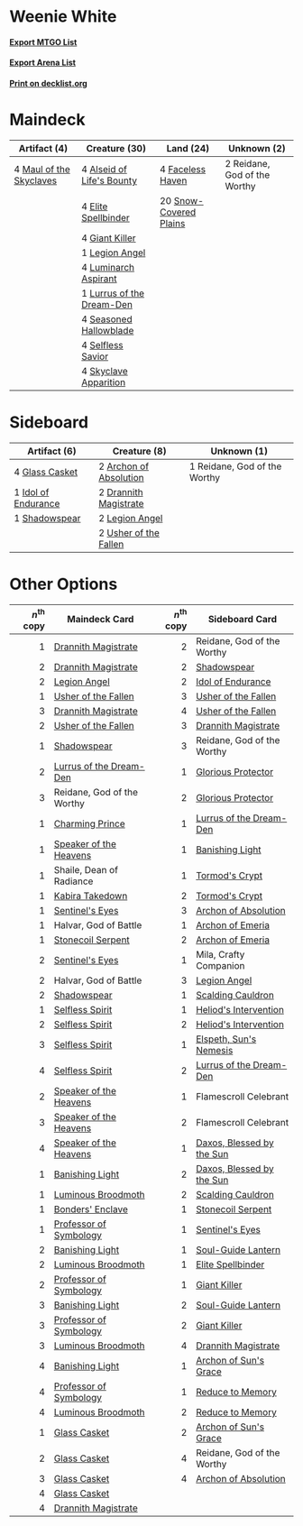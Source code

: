 # Weenie White

#### [Export MTGO List](../collection/Weenie%20White/Weenie%20White.txt)
#### [Export Arena List](../collection/Weenie%20White/Weenie%20White_arena.txt)
#### [Print on decklist.org](http://decklist.org/?deckmain=4%09Alseid%20of%20Life's%20Bounty%0A4%09Elite%20Spellbinder%0A4%09Faceless%20Haven%0A4%09Giant%20Killer%0A1%09Legion%20Angel%0A4%09Luminarch%20Aspirant%0A1%09Lurrus%20of%20the%20Dream-Den%0A4%09Maul%20of%20the%20Skyclaves%0A2%09Reidane,%20God%20of%20the%20Worthy%0A4%09Seasoned%20Hallowblade%0A4%09Selfless%20Savior%0A4%09Skyclave%20Apparition%0A20%09Snow-Covered%20Plains&deckside=2%09Archon%20of%20Absolution%0A2%09Drannith%20Magistrate%0A4%09Glass%20Casket%0A1%09Idol%20of%20Endurance%0A2%09Legion%20Angel%0A1%09Reidane,%20God%20of%20the%20Worthy%0A1%09Shadowspear%0A2%09Usher%20of%20the%20Fallen)
# Maindeck

|                                           Artifact (4)                                           |                                           Creature (30)                                            |                                            Land (24)                                            |        Unknown (2)         |
|--------------------------------------------------------------------------------------------------|----------------------------------------------------------------------------------------------------|-------------------------------------------------------------------------------------------------|----------------------------|
|4 [Maul of the Skyclaves](http://gatherer.wizards.com/Pages/Card/Details.aspx?multiverseid=491651)|4 [Alseid of Life's Bounty](http://gatherer.wizards.com/Pages/Card/Details.aspx?multiverseid=476252)|4 [Faceless Haven](http://gatherer.wizards.com/Pages/Card/Details.aspx?multiverseid=503874)      |2 Reidane, God of the Worthy|
|                                                                                                  |4 [Elite Spellbinder](http://gatherer.wizards.com/Pages/Card/Details.aspx?multiverseid=513494)      |20 [Snow-Covered Plains](http://gatherer.wizards.com/Pages/Card/Details.aspx?multiverseid=121267)|                            |
|                                                                                                  |4 [Giant Killer](http://gatherer.wizards.com/Pages/Card/Details.aspx?multiverseid=472976)           |                                                                                                 |                            |
|                                                                                                  |1 [Legion Angel](http://gatherer.wizards.com/Pages/Card/Details.aspx?multiverseid=491646)           |                                                                                                 |                            |
|                                                                                                  |4 [Luminarch Aspirant](http://gatherer.wizards.com/Pages/Card/Details.aspx?multiverseid=491647)     |                                                                                                 |                            |
|                                                                                                  |1 [Lurrus of the Dream-Den](http://gatherer.wizards.com/Pages/Card/Details.aspx?multiverseid=479746)|                                                                                                 |                            |
|                                                                                                  |4 [Seasoned Hallowblade](http://gatherer.wizards.com/Pages/Card/Details.aspx?multiverseid=485357)   |                                                                                                 |                            |
|                                                                                                  |4 [Selfless Savior](http://gatherer.wizards.com/Pages/Card/Details.aspx?multiverseid=485359)        |                                                                                                 |                            |
|                                                                                                  |4 [Skyclave Apparition](http://gatherer.wizards.com/Pages/Card/Details.aspx?multiverseid=495603)    |                                                                                                 |                            |


# Sideboard

|                                         Artifact (6)                                         |                                          Creature (8)                                           |        Unknown (1)         |
|----------------------------------------------------------------------------------------------|-------------------------------------------------------------------------------------------------|----------------------------|
|4 [Glass Casket](http://gatherer.wizards.com/Pages/Card/Details.aspx?multiverseid=472977)     |2 [Archon of Absolution](http://gatherer.wizards.com/Pages/Card/Details.aspx?multiverseid=472965)|1 Reidane, God of the Worthy|
|1 [Idol of Endurance](http://gatherer.wizards.com/Pages/Card/Details.aspx?multiverseid=485346)|2 [Drannith Magistrate](http://gatherer.wizards.com/Pages/Card/Details.aspx?multiverseid=479531) |                            |
|1 [Shadowspear](http://gatherer.wizards.com/Pages/Card/Details.aspx?multiverseid=476487)      |2 [Legion Angel](http://gatherer.wizards.com/Pages/Card/Details.aspx?multiverseid=491646)        |                            |
|                                                                                              |2 [Usher of the Fallen](http://gatherer.wizards.com/Pages/Card/Details.aspx?multiverseid=503641) |                            |


# Other Options

|*n*<sup>th</sup> copy|                                          Maindeck Card                                           |*n*<sup>th</sup> copy|                                           Sideboard Card                                           |
|--------------------:|--------------------------------------------------------------------------------------------------|--------------------:|----------------------------------------------------------------------------------------------------|
|                    1|[Drannith Magistrate](http://gatherer.wizards.com/Pages/Card/Details.aspx?multiverseid=479531)    |                    2|Reidane, God of the Worthy                                                                          |
|                    2|[Drannith Magistrate](http://gatherer.wizards.com/Pages/Card/Details.aspx?multiverseid=479531)    |                    2|[Shadowspear](http://gatherer.wizards.com/Pages/Card/Details.aspx?multiverseid=476487)              |
|                    2|[Legion Angel](http://gatherer.wizards.com/Pages/Card/Details.aspx?multiverseid=491646)           |                    2|[Idol of Endurance](http://gatherer.wizards.com/Pages/Card/Details.aspx?multiverseid=485346)        |
|                    1|[Usher of the Fallen](http://gatherer.wizards.com/Pages/Card/Details.aspx?multiverseid=503641)    |                    3|[Usher of the Fallen](http://gatherer.wizards.com/Pages/Card/Details.aspx?multiverseid=503641)      |
|                    3|[Drannith Magistrate](http://gatherer.wizards.com/Pages/Card/Details.aspx?multiverseid=479531)    |                    4|[Usher of the Fallen](http://gatherer.wizards.com/Pages/Card/Details.aspx?multiverseid=503641)      |
|                    2|[Usher of the Fallen](http://gatherer.wizards.com/Pages/Card/Details.aspx?multiverseid=503641)    |                    3|[Drannith Magistrate](http://gatherer.wizards.com/Pages/Card/Details.aspx?multiverseid=479531)      |
|                    1|[Shadowspear](http://gatherer.wizards.com/Pages/Card/Details.aspx?multiverseid=476487)            |                    3|Reidane, God of the Worthy                                                                          |
|                    2|[Lurrus of the Dream-Den](http://gatherer.wizards.com/Pages/Card/Details.aspx?multiverseid=479746)|                    1|[Glorious Protector](http://gatherer.wizards.com/Pages/Card/Details.aspx?multiverseid=503616)       |
|                    3|Reidane, God of the Worthy                                                                        |                    2|[Glorious Protector](http://gatherer.wizards.com/Pages/Card/Details.aspx?multiverseid=503616)       |
|                    1|[Charming Prince](http://gatherer.wizards.com/Pages/Card/Details.aspx?multiverseid=472970)        |                    1|[Lurrus of the Dream-Den](http://gatherer.wizards.com/Pages/Card/Details.aspx?multiverseid=479746)  |
|                    1|[Speaker of the Heavens](http://gatherer.wizards.com/Pages/Card/Details.aspx?multiverseid=488246) |                    1|[Banishing Light](http://gatherer.wizards.com/Pages/Card/Details.aspx?multiverseid=405135)          |
|                    1|Shaile, Dean of Radiance                                                                          |                    1|[Tormod's Crypt](http://gatherer.wizards.com/Pages/Card/Details.aspx?multiverseid=389723)           |
|                    1|[Kabira Takedown](http://gatherer.wizards.com/Pages/Card/Details.aspx?multiverseid=491641)        |                    2|[Tormod's Crypt](http://gatherer.wizards.com/Pages/Card/Details.aspx?multiverseid=389723)           |
|                    1|[Sentinel's Eyes](http://gatherer.wizards.com/Pages/Card/Details.aspx?multiverseid=476287)        |                    3|[Archon of Absolution](http://gatherer.wizards.com/Pages/Card/Details.aspx?multiverseid=472965)     |
|                    1|Halvar, God of Battle                                                                             |                    1|[Archon of Emeria](http://gatherer.wizards.com/Pages/Card/Details.aspx?multiverseid=495594)         |
|                    1|[Stonecoil Serpent](http://gatherer.wizards.com/Pages/Card/Details.aspx?multiverseid=473197)      |                    2|[Archon of Emeria](http://gatherer.wizards.com/Pages/Card/Details.aspx?multiverseid=495594)         |
|                    2|[Sentinel's Eyes](http://gatherer.wizards.com/Pages/Card/Details.aspx?multiverseid=476287)        |                    1|Mila, Crafty Companion                                                                              |
|                    2|Halvar, God of Battle                                                                             |                    3|[Legion Angel](http://gatherer.wizards.com/Pages/Card/Details.aspx?multiverseid=491646)             |
|                    2|[Shadowspear](http://gatherer.wizards.com/Pages/Card/Details.aspx?multiverseid=476487)            |                    1|[Scalding Cauldron](http://gatherer.wizards.com/Pages/Card/Details.aspx?multiverseid=473191)        |
|                    1|[Selfless Spirit](http://gatherer.wizards.com/Pages/Card/Details.aspx?multiverseid=414332)        |                    1|[Heliod's Intervention](http://gatherer.wizards.com/Pages/Card/Details.aspx?multiverseid=476270)    |
|                    2|[Selfless Spirit](http://gatherer.wizards.com/Pages/Card/Details.aspx?multiverseid=414332)        |                    2|[Heliod's Intervention](http://gatherer.wizards.com/Pages/Card/Details.aspx?multiverseid=476270)    |
|                    3|[Selfless Spirit](http://gatherer.wizards.com/Pages/Card/Details.aspx?multiverseid=414332)        |                    1|[Elspeth, Sun's Nemesis](http://gatherer.wizards.com/Pages/Card/Details.aspx?multiverseid=476265)   |
|                    4|[Selfless Spirit](http://gatherer.wizards.com/Pages/Card/Details.aspx?multiverseid=414332)        |                    2|[Lurrus of the Dream-Den](http://gatherer.wizards.com/Pages/Card/Details.aspx?multiverseid=479746)  |
|                    2|[Speaker of the Heavens](http://gatherer.wizards.com/Pages/Card/Details.aspx?multiverseid=488246) |                    1|Flamescroll Celebrant                                                                               |
|                    3|[Speaker of the Heavens](http://gatherer.wizards.com/Pages/Card/Details.aspx?multiverseid=488246) |                    2|Flamescroll Celebrant                                                                               |
|                    4|[Speaker of the Heavens](http://gatherer.wizards.com/Pages/Card/Details.aspx?multiverseid=488246) |                    1|[Daxos, Blessed by the Sun](http://gatherer.wizards.com/Pages/Card/Details.aspx?multiverseid=476260)|
|                    1|[Banishing Light](http://gatherer.wizards.com/Pages/Card/Details.aspx?multiverseid=405135)        |                    2|[Daxos, Blessed by the Sun](http://gatherer.wizards.com/Pages/Card/Details.aspx?multiverseid=476260)|
|                    1|[Luminous Broodmoth](http://gatherer.wizards.com/Pages/Card/Details.aspx?multiverseid=479541)     |                    2|[Scalding Cauldron](http://gatherer.wizards.com/Pages/Card/Details.aspx?multiverseid=473191)        |
|                    1|[Bonders' Enclave](http://gatherer.wizards.com/Pages/Card/Details.aspx?multiverseid=479765)       |                    1|[Stonecoil Serpent](http://gatherer.wizards.com/Pages/Card/Details.aspx?multiverseid=473197)        |
|                    1|[Professor of Symbology](http://gatherer.wizards.com/Pages/Card/Details.aspx?multiverseid=513501) |                    1|[Sentinel's Eyes](http://gatherer.wizards.com/Pages/Card/Details.aspx?multiverseid=476287)          |
|                    2|[Banishing Light](http://gatherer.wizards.com/Pages/Card/Details.aspx?multiverseid=405135)        |                    1|[Soul-Guide Lantern](http://gatherer.wizards.com/Pages/Card/Details.aspx?multiverseid=476488)       |
|                    2|[Luminous Broodmoth](http://gatherer.wizards.com/Pages/Card/Details.aspx?multiverseid=479541)     |                    1|[Elite Spellbinder](http://gatherer.wizards.com/Pages/Card/Details.aspx?multiverseid=513494)        |
|                    2|[Professor of Symbology](http://gatherer.wizards.com/Pages/Card/Details.aspx?multiverseid=513501) |                    1|[Giant Killer](http://gatherer.wizards.com/Pages/Card/Details.aspx?multiverseid=472976)             |
|                    3|[Banishing Light](http://gatherer.wizards.com/Pages/Card/Details.aspx?multiverseid=405135)        |                    2|[Soul-Guide Lantern](http://gatherer.wizards.com/Pages/Card/Details.aspx?multiverseid=476488)       |
|                    3|[Professor of Symbology](http://gatherer.wizards.com/Pages/Card/Details.aspx?multiverseid=513501) |                    2|[Giant Killer](http://gatherer.wizards.com/Pages/Card/Details.aspx?multiverseid=472976)             |
|                    3|[Luminous Broodmoth](http://gatherer.wizards.com/Pages/Card/Details.aspx?multiverseid=479541)     |                    4|[Drannith Magistrate](http://gatherer.wizards.com/Pages/Card/Details.aspx?multiverseid=479531)      |
|                    4|[Banishing Light](http://gatherer.wizards.com/Pages/Card/Details.aspx?multiverseid=405135)        |                    1|[Archon of Sun's Grace](http://gatherer.wizards.com/Pages/Card/Details.aspx?multiverseid=476254)    |
|                    4|[Professor of Symbology](http://gatherer.wizards.com/Pages/Card/Details.aspx?multiverseid=513501) |                    1|[Reduce to Memory](http://gatherer.wizards.com/Pages/Card/Details.aspx?multiverseid=513502)         |
|                    4|[Luminous Broodmoth](http://gatherer.wizards.com/Pages/Card/Details.aspx?multiverseid=479541)     |                    2|[Reduce to Memory](http://gatherer.wizards.com/Pages/Card/Details.aspx?multiverseid=513502)         |
|                    1|[Glass Casket](http://gatherer.wizards.com/Pages/Card/Details.aspx?multiverseid=472977)           |                    2|[Archon of Sun's Grace](http://gatherer.wizards.com/Pages/Card/Details.aspx?multiverseid=476254)    |
|                    2|[Glass Casket](http://gatherer.wizards.com/Pages/Card/Details.aspx?multiverseid=472977)           |                    4|Reidane, God of the Worthy                                                                          |
|                    3|[Glass Casket](http://gatherer.wizards.com/Pages/Card/Details.aspx?multiverseid=472977)           |                    4|[Archon of Absolution](http://gatherer.wizards.com/Pages/Card/Details.aspx?multiverseid=472965)     |
|                    4|[Glass Casket](http://gatherer.wizards.com/Pages/Card/Details.aspx?multiverseid=472977)           |                     |                                                                                                    |
|                    4|[Drannith Magistrate](http://gatherer.wizards.com/Pages/Card/Details.aspx?multiverseid=479531)    |                     |                                                                                                    |

